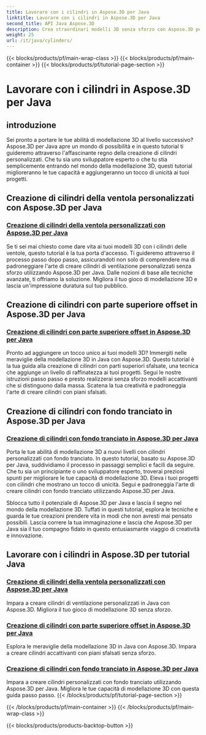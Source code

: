 ```yaml
---
title: Lavorare con i cilindri in Aspose.3D per Java
linktitle: Lavorare con i cilindri in Aspose.3D per Java
second_title: API Java Aspose.3D
description: Crea straordinari modelli 3D senza sforzo con Aspose.3D per Java! Impara a creare cilindri per ventole, cilindri con parte superiore sfalsata e cilindri con fondo tranciato con i tutorial.
weight: 25
url: /it/java/cylinders/
---
```


{{< blocks/products/pf/main-wrap-class >}}
{{< blocks/products/pf/main-container >}}
{{< blocks/products/pf/tutorial-page-section >}}

# Lavorare con i cilindri in Aspose.3D per Java

## introduzione

Sei pronto a portare le tue abilità di modellazione 3D al livello successivo? Aspose.3D per Java apre un mondo di possibilità e in questo tutorial ti guideremo attraverso l'affascinante regno della creazione di cilindri personalizzati. Che tu sia uno sviluppatore esperto o che tu stia semplicemente entrando nel mondo della modellazione 3D, questi tutorial miglioreranno le tue capacità e aggiungeranno un tocco di unicità ai tuoi progetti.

## Creazione di cilindri della ventola personalizzati con Aspose.3D per Java

### [Creazione di cilindri della ventola personalizzati con Aspose.3D per Java](./creating-fan-cylinders/)

Se ti sei mai chiesto come dare vita ai tuoi modelli 3D con i cilindri delle ventole, questo tutorial è la tua porta d'accesso. Ti guideremo attraverso il processo passo dopo passo, assicurandoti non solo di comprendere ma di padroneggiare l'arte di creare cilindri di ventilazione personalizzati senza sforzo utilizzando Aspose.3D per Java. Dalle nozioni di base alle tecniche avanzate, ti offriamo la soluzione. Migliora il tuo gioco di modellazione 3D e lascia un'impressione duratura sul tuo pubblico.

## Creazione di cilindri con parte superiore offset in Aspose.3D per Java

### [Creazione di cilindri con parte superiore offset in Aspose.3D per Java](./creating-cylinders-with-offset-top/)

Pronto ad aggiungere un tocco unico ai tuoi modelli 3D? Immergiti nelle meraviglie della modellazione 3D in Java con Aspose.3D. Questo tutorial è la tua guida alla creazione di cilindri con parti superiori sfalsate, una tecnica che aggiunge un livello di raffinatezza ai tuoi progetti. Segui le nostre istruzioni passo passo e presto realizzerai senza sforzo modelli accattivanti che si distinguono dalla massa. Scatena la tua creatività e padroneggia l'arte di creare cilindri con piani sfalsati.

## Creazione di cilindri con fondo tranciato in Aspose.3D per Java

### [Creazione di cilindri con fondo tranciato in Aspose.3D per Java](./creating-cylinders-with-sheared-bottom/)

Porta le tue abilità di modellazione 3D a nuovi livelli con cilindri personalizzati con fondo tranciato. In questo tutorial, basato su Aspose.3D per Java, suddividiamo il processo in passaggi semplici e facili da seguire. Che tu sia un principiante o uno sviluppatore esperto, troverai preziosi spunti per migliorare le tue capacità di modellazione 3D. Eleva i tuoi progetti con cilindri che mostrano un tocco di unicità. Segui e padroneggia l'arte di creare cilindri con fondo tranciato utilizzando Aspose.3D per Java.

Sblocca tutto il potenziale di Aspose.3D per Java e lascia il segno nel mondo della modellazione 3D. Tuffati in questi tutorial, esplora le tecniche e guarda le tue creazioni prendere vita in modi che non avresti mai pensato possibili. Lascia correre la tua immaginazione e lascia che Aspose.3D per Java sia il tuo compagno fidato in questo entusiasmante viaggio di creatività e innovazione.
## Lavorare con i cilindri in Aspose.3D per tutorial Java
### [Creazione di cilindri della ventola personalizzati con Aspose.3D per Java](./creating-fan-cylinders/)
Impara a creare cilindri di ventilazione personalizzati in Java con Aspose.3D. Migliora il tuo gioco di modellazione 3D senza sforzo.
### [Creazione di cilindri con parte superiore offset in Aspose.3D per Java](./creating-cylinders-with-offset-top/)
Esplora le meraviglie della modellazione 3D in Java con Aspose.3D. Impara a creare cilindri accattivanti con piani sfalsati senza sforzo.
### [Creazione di cilindri con fondo tranciato in Aspose.3D per Java](./creating-cylinders-with-sheared-bottom/)
Impara a creare cilindri personalizzati con fondo tranciato utilizzando Aspose.3D per Java. Migliora le tue capacità di modellazione 3D con questa guida passo passo.
{{< /blocks/products/pf/tutorial-page-section >}}

{{< /blocks/products/pf/main-container >}}
{{< /blocks/products/pf/main-wrap-class >}}

{{< blocks/products/products-backtop-button >}}
